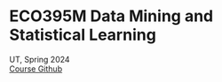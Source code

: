 # ECO395M Data Mining and Statistical Learning  
UT, Spring 2024  
[Course Github](https://github.com/jgscott/ECO395M)

